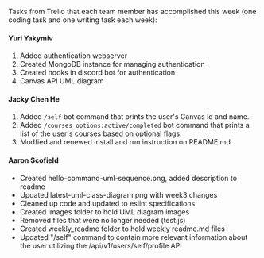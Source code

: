 Tasks from Trello that each team member has accomplished this week (one coding task and one writing task each week):

#### Yuri Yakymiv
1. Added authentication webserver
2. Created MongoDB instance for managing authentication
3. Created hooks in discord bot for authentication
4. Canvas API UML diagram

#### Jacky Chen He
1. Added `/self` bot command that prints the user's Canvas id and name.
2. Added `/courses options:active/completed` bot command that prints a list of the user's courses based on optional flags.
3. Modfied and renewed install and run instruction on README.md.

#### Aaron Scofield
- Created hello-command-uml-sequence.png, added description to readme
- Updated latest-uml-class-diagram.png with week3 changes
- Cleaned up code and updated to eslint specifications
- Created images folder to hold UML diagram images
- Removed files that were no longer needed (test.js)
- Created weekly_readme folder to hold weekly readme.md files
- Updated "/self" command to contain more relevant information about the user utilizing the /api/v1/users/self/profile API 
